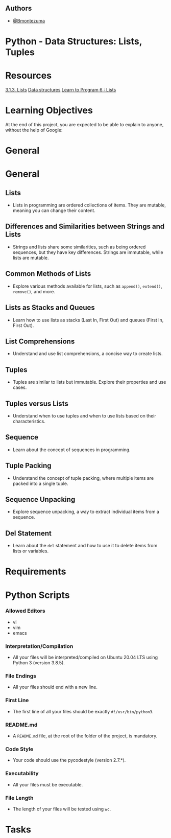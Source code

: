 
## Authors

- [@Bmontezuma](https://github.com/Bmontezuma)

# Python - Data Structures: Lists, Tuples

# Resources

[3.1.3. Lists](https://docs.python.org/3/tutorial/introduction.html#lists)
[Data structures](https://docs.python.org/3/tutorial/datastructures.html)
[Learn to Program 6 : Lists](https://www.youtube.com/watch?v=A1HUzrvS-Pw)

# Learning Objectives

At the end of this project, you are expected to be able to explain to anyone, without the help of Google:

# General

# General

## Lists

- Lists in programming are ordered collections of items. They are mutable, meaning you can change their content.
  
## Differences and Similarities between Strings and Lists

- Strings and lists share some similarities, such as being ordered sequences, but they have key differences. Strings are immutable, while lists are mutable.

## Common Methods of Lists

- Explore various methods available for lists, such as `append()`, `extend()`, `remove()`, and more.

## Lists as Stacks and Queues

- Learn how to use lists as stacks (Last In, First Out) and queues (First In, First Out).

## List Comprehensions

- Understand and use list comprehensions, a concise way to create lists.

## Tuples

- Tuples are similar to lists but immutable. Explore their properties and use cases.

## Tuples versus Lists

- Understand when to use tuples and when to use lists based on their characteristics.

## Sequence

- Learn about the concept of sequences in programming.

## Tuple Packing

- Understand the concept of tuple packing, where multiple items are packed into a single tuple.

## Sequence Unpacking

- Explore sequence unpacking, a way to extract individual items from a sequence.

## Del Statement

- Learn about the `del` statement and how to use it to delete items from lists or variables.

# Requirements

# Python Scripts

### Allowed Editors

- vi
- vim
- emacs

### Interpretation/Compilation

- All your files will be interpreted/compiled on Ubuntu 20.04 LTS using Python 3 (version 3.8.5).

### File Endings

- All your files should end with a new line.

### First Line

- The first line of all your files should be exactly `#!/usr/bin/python3`.

### README.md

- A `README.md` file, at the root of the folder of the project, is mandatory.

### Code Style

- Your code should use the pycodestyle (version 2.7.*).

### Executability

- All your files must be executable.

### File Length

- The length of your files will be tested using `wc`.

# Tasks

